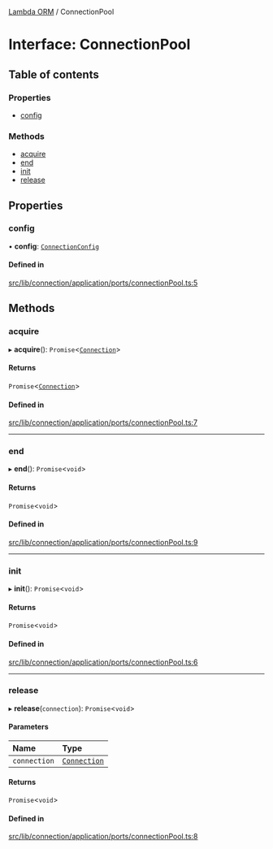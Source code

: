 [Lambda ORM](../README.md) / ConnectionPool

# Interface: ConnectionPool

## Table of contents

### Properties

- [config](ConnectionPool.md#config)

### Methods

- [acquire](ConnectionPool.md#acquire)
- [end](ConnectionPool.md#end)
- [init](ConnectionPool.md#init)
- [release](ConnectionPool.md#release)

## Properties

### config

• **config**: [`ConnectionConfig`](ConnectionConfig.md)

#### Defined in

[src/lib/connection/application/ports/connectionPool.ts:5](https://github.com/lambda-orm/lambdaorm/blob/1f2197e4e78422749120d13ade98f551a6eed2cc/src/lib/connection/application/ports/connectionPool.ts#L5)

## Methods

### acquire

▸ **acquire**(): `Promise`\<[`Connection`](Connection.md)\>

#### Returns

`Promise`\<[`Connection`](Connection.md)\>

#### Defined in

[src/lib/connection/application/ports/connectionPool.ts:7](https://github.com/lambda-orm/lambdaorm/blob/1f2197e4e78422749120d13ade98f551a6eed2cc/src/lib/connection/application/ports/connectionPool.ts#L7)

___

### end

▸ **end**(): `Promise`\<`void`\>

#### Returns

`Promise`\<`void`\>

#### Defined in

[src/lib/connection/application/ports/connectionPool.ts:9](https://github.com/lambda-orm/lambdaorm/blob/1f2197e4e78422749120d13ade98f551a6eed2cc/src/lib/connection/application/ports/connectionPool.ts#L9)

___

### init

▸ **init**(): `Promise`\<`void`\>

#### Returns

`Promise`\<`void`\>

#### Defined in

[src/lib/connection/application/ports/connectionPool.ts:6](https://github.com/lambda-orm/lambdaorm/blob/1f2197e4e78422749120d13ade98f551a6eed2cc/src/lib/connection/application/ports/connectionPool.ts#L6)

___

### release

▸ **release**(`connection`): `Promise`\<`void`\>

#### Parameters

| Name | Type |
| :------ | :------ |
| `connection` | [`Connection`](Connection.md) |

#### Returns

`Promise`\<`void`\>

#### Defined in

[src/lib/connection/application/ports/connectionPool.ts:8](https://github.com/lambda-orm/lambdaorm/blob/1f2197e4e78422749120d13ade98f551a6eed2cc/src/lib/connection/application/ports/connectionPool.ts#L8)
